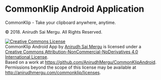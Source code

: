 # CommonKlip Android Application

CommonKlip - Take your clipboard anywhere, anytime.

&copy; 2018. Anirudh Sai Mergu. All Rights Reserved.


<a rel="license" href="http://creativecommons.org/licenses/by-nc-nd/4.0/"><img alt="Creative Commons License" style="border-width:0" src="https://i.creativecommons.org/l/by-nc-nd/4.0/88x31.png" /></a><br /><span xmlns:dct="http://purl.org/dc/terms/" property="dct:title">CommonKlip Android App</span> by <a xmlns:cc="http://creativecommons.org/ns#" href="http://anirudhmergu.com" property="cc:attributionName" rel="cc:attributionURL">Anirudh Sai Mergu</a> is licensed under a <a rel="license" href="http://creativecommons.org/licenses/by-nc-nd/4.0/">Creative Commons Attribution-NonCommercial-NoDerivatives 4.0 International License</a>.<br />Based on a work at <a xmlns:dct="http://purl.org/dc/terms/" href="https://github.com/AnirudhMergu/CommonKlipAndroid" rel="dct:source">https://github.com/AnirudhMergu/CommonKlipAndroid</a>.<br />Permissions beyond the scope of this license may be available at <a xmlns:cc="http://creativecommons.org/ns#" href="http://anirudhmergu.com/commonklip/licenses" rel="cc:morePermissions">http://anirudhmergu.com/commonklip/licenses</a>.
